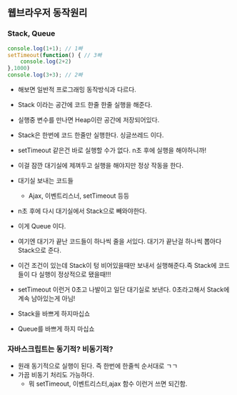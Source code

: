 ## 웹브라우저 동작원리

### Stack, Queue

```Javascript
console.log(1+1); // 1빠
setTimeout(function() { // 3빠
    console.log(2+2)
},1000)
console.log(3+3); // 2빠
```

- 해보면 일반적 프로그래밍 동작방식과 다르다.
  

- Stack 이라는 공간에 코드 한줄 한줄 실행을 해준다.
- 실행중 변수를 만나면 Heap이란 공간에 저장되어있다.
- Stack은 한번에 코드 한줄만 실행한다. 싱글쓰레드 이다.
- setTimeout 같은건 바로 실행할 수가 없다. n초 후에 실행을 해야하니까!
- 이걸 잠깐 대기실에 제껴두고 실행을 해야지만 정상 작동을 한다.
- 대기실 보내는 코드들
  - Ajax, 이벤트리스너, setTimeout 등등
- n초 후에 다시 대기실에서 Stack으로 빼와야한다.
- 이게 Queue 이다.
- 여기엔 대기가 끝난 코드들이 하나씩 줄을 서있다. 대기가 끝난걸 하나씩 뽑아다 Stack으로 준다.
- 이건 조건이 있는데 Stack이 텅 비어있을때만 보내서 실행해준다.즉 Stack에 코드들이 다 실행이 정상적으로 됐을때!!!
- setTimeout 이런거 0초고 나발이고 일단 대기실로 보낸다. 0초라고해서 Stack에 계속 남아있는게 아님!



- Stack을 바쁘게 하지마십쇼
- Queue를 바쁘게 하지 마십쇼


### 자바스크립트는 동기적? 비동기적?
- 원래 동기적으로 실행이 된다. 즉 한번에 한줄씩 순서대로 ㄱㄱ
- 가끔 비동기 처리도 가능하다.
  - 뭐 setTimeout, 이벤트리스터,ajax 함수 이런거 쓰면 되긴함.




